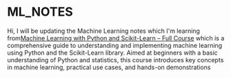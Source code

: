 # ML_NOTES

Hi,
I will be updating the Machine Learning notes which I'm learning from[Machine Learning with Python and Scikit-Learn – Full Course](https://www.youtube.com/watch?v=hDKCxebp88A)
which is a comprehensive guide to understanding and implementing machine learning using Python and the Scikit-Learn library. Aimed at beginners with a basic understanding of Python and statistics, this course introduces key concepts in machine learning, practical use cases, and hands-on demonstrations

